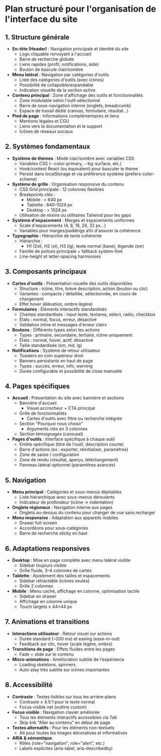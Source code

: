 # Plan structuré pour l'organisation de l'interface du site

## 1. Structure générale
- **En-tête (Header)** : Navigation principale et identité du site
  - Logo cliquable renvoyant à l'accueil
  - Barre de recherche globale
  - Liens rapides (profil, notifications, aide)
  - Bouton de bascule clair/sombre
- **Menu latéral** : Navigation par catégories d'outils
  - Liste des catégories d'outils (avec icônes)
  - Possibilité de collapsible/expandable
  - Indication visuelle de la section active
- **Contenu principal** : Zone d'affichage des outils et fonctionnalités
  - Zone modulable selon l'outil sélectionné
  - Barre de sous-navigation interne (onglets, breadcrumb)
  - Espace de travail dédié (canvas, formulaire, résultat…)
- **Pied de page** : Informations complémentaires et liens
  - Mentions légales et CGU
  - Liens vers la documentation et le support
  - Icônes de réseaux sociaux

## 2. Systèmes fondamentaux
- **Système de thèmes** : Mode clair/sombre avec variables CSS
  - Variables CSS (--color-primary, --bg-surface, etc.)
  - Hook/context React (ou équivalent) pour basculer le thème
  - Persist dans localStorage et via préférence système (prefers-color-scheme)
- **Système de grille** : Organisation responsive du contenu
  - CSS Grid principale : 12 colonnes flexibles
  - Breakpoints clés :
    - Mobile : < 640 px
    - Tablette : 640–1024 px
    - Desktop : > 1024 px
  - Utilisation de mixins ou utilitaires Tailwind pour les gaps
- **Système d'espacement** : Marges et espacements uniformes
  - Scale d'espacements (4, 8, 16, 24, 32 px…)
  - Variables pour marges/paddings afin d'assurer la cohérence
- **Typographie** : Hiérarchie de texte cohérente
  - Hiérarchie :
    - H1 (2xl), H2 (xl), H3 (lg), texte normal (base), légende (sm)
  - Famille de polices principale + fallback system-font
  - Line-height et letter-spacing harmonisés

## 3. Composants principaux
- **Cartes d'outils** : Présentation visuelle des outils disponibles
  - Structure : icône, titre, brève description, action (bouton ou clic)
  - Variantes : compacte / détaillée, sélectionnée, en cours de chargement
  - Effet hover (élévation, ombre légère)
- **Formulaires** : Éléments interactifs standardisés
  - Champs standardisés : input texte, textarea, select, radio, checkbox
  - États : normal, focus, erreur, désactivé
  - Validation inline et messages d'erreur clairs
- **Boutons** : Différents types selon les actions
  - Types : primaire, secondaire, tertiaire, icône uniquement
  - États : normal, hover, actif, désactivé
  - Taille standardisée (sm, md, lg)
- **Notifications** : Système de retour utilisateur
  - Toasters en coin supérieur droit
  - Banners persistants en haut de page
  - Types : succès, erreur, info, warning
  - Durée configurable et possibilité de close manuelle

## 4. Pages spécifiques
- **Accueil** : Présentation du site avec bannière et sections
  - Bannière d'accueil
    - Visuel accrocheur + CTA principal
  - Grille de fonctionnalités
    - Cartes d'outils avec filtre ou recherche intégrée
  - Section "Pourquoi nous choisir"
    - Arguments clés en 3 colonnes
  - Section témoignages (carousel)
- **Pages d'outils** : Interface spécifique à chaque outil
  - Entête spécifique (titre de l'outil, description courte)
  - Barre d'actions (ex : exporter, réinitialiser, paramètres)
  - Zone de saisie / configuration
  - Zone de rendu (résultat, aperçu, téléchargement)
  - Panneau latéral optionnel (paramètres avancés)

## 5. Navigation
- **Menu principal** : Catégories et sous-menus dépliables
  - Liste hiérarchique avec sous-menus déroulants
  - Indicateur de profondeur (icône → indentation)
- **Onglets régionaux** : Navigation interne aux pages
  - Onglets au-dessus du contenu pour changer de vue sans recharger
- **Menu responsive** : Adaptation aux appareils mobiles
  - Drawer full-screen
  - Accordéons pour sous-catégories
  - Barre de recherche sticky en haut

## 6. Adaptations responsives
- **Desktop** : Mise en page complète avec menu latéral visible
  - Sidebar toujours visible
  - Grille fluide, 3–4 colonnes de cartes
- **Tablette** : Ajustement des tailles et espacements
  - Sidebar rétractable (icônes seules)
  - Grille 2 colonnes
- **Mobile** : Menu caché, affichage en colonne, optimisation tactile
  - Sidebar en drawer
  - Affichage en colonne unique
  - Touch targets ≥ 44×44 px

## 7. Animations et transitions
- **Interactions utilisateur** : Retour visuel sur actions
  - Durée standard (~200 ms) et easing (ease-in-out)
  - Feedback sur clic, hover (scale légère, ombre)
- **Transitions de page** : Effets fluides entre les pages
  - Fade + slide sur le contenu
- **Micro-animations** : Amélioration subtile de l'expérience
  - Loading skeletons, spinners
  - Auto-play très subtile sur icônes importantes

## 8. Accessibilité
- **Contraste** : Textes lisibles sur tous les arrière-plans
  - Contraste ≥ 4.5:1 pour le texte normal
  - Focus visible net (outline custom)
- **Focus visible** : Navigation clavier améliorée
  - Tous les éléments interactifs accessibles via Tab
  - Skip link "Aller au contenu" en début de page
- **Textes alternatifs** : Pour les éléments non-textuels
  - Alt pour toutes les images décoratives et informatives
- **ARIA & sémantique**
  - Rôles (role="navigation", role="alert", etc.)
  - Labels explicites (aria-label, aria-describedby) 